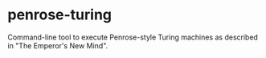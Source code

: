 # penrose-turing
Command-line tool to execute Penrose-style Turing machines as described in "The Emperor's New Mind".
